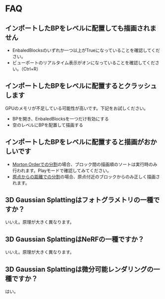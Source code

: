 # FAQ

## インポートしたBPをレベルに配置しても描画されません

- EnbaledBlocksのいずれか一つ以上がTrueになっていることを確認してください。
- ビューポートのリアルタイム表示がオンになっていることを確認してください。（Ctrl+R）

## インポートしたBPをレベルに配置するとクラッシュします

GPUのメモリが不足している可能性が高いです。下記をお試しください。

- BPを開き、EnbaledBlocksを一つだけ有効にする
- 空のレベルにBPを配置して描画する

## インポートしたBPをレベルに配置すると描画がおかしいです

- [Morton Orderでの分割](../how-to-split/#morton-order)の場合、ブロック間の描画順のソートは実行時のみ行われます。Playモードで確認してみてください。
- [原点からの距離での分割](../how-to-split/#_4)の場合、原点付近のブロックからのみ正しく描画されます。

## 3D Gaussian Splattingはフォトグラメトリの一種ですか？

いいえ。原理が大きく異なります。

## 3D Gaussian SplattingはNeRFの一種ですか？

いいえ。原理が大きく異なります。

## 3D Gaussian Splattingは微分可能レンダリングの一種ですか？

はい。